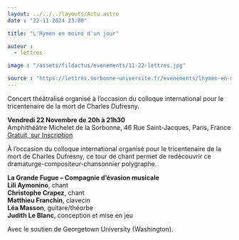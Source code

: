 ```yaml
---
layout: ../../../layouts/Actu.astro
date : "22-11-2024 23:00"

title: "L'Hymen en moins d'un jour"

auteur :
  - lettres

image : "/assets/fildactus/evenements/11-22-lettres.jpg"

source : "https://lettres.sorbonne-universite.fr/evenements/lhymen-en-moins-dun-jour"
---
```


Concert théâtralisé organisé à l’occasion du colloque international pour le tricentenaire de la mort de Charles Dufresny.

__Vendredi 22 Novembre de 20h à 21h30__  
Amphithéâtre Michelet de la Sorbonne, 46 Rue Saint-Jacques, Paris, France  
[Gratuit, sur Inscription](https://www.billetweb.fr/l-hymen-en-moins-d-un-jour)

À l’occasion du colloque international organisé pour le tricentenaire de la mort de Charles Dufresny, ce tour de chant permet de redécouvrir ce dramaturge-compositeur-chansonnier polygraphe.

__La Grande Fugue – Compagnie d’évasion musicale__  
__Lili Aymonino__, chant  
__Christophe Crapez__, chant  
__Matthieu Franchin__, clavecin  
__Léa Masson__, guitare/théorbe  
__Judith Le Blanc__, conception et mise en jeu

Avec le soutien de Georgetown University (Washington). 

